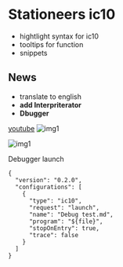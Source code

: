 # Stationeers ic10

- hightlight syntax for ic10
- tooltips for function
- snippets

## News

- translate to english
- **add Interpriterator**
- **Dbugger**

[youtube](https://youtu.be/KAYrX01RgmA)
![img1](https://i.imgur.com/F1sGrVy.gif)



![img1](https://i.imgur.com/phOgb3n.jpeg)

Debugger launch

```json5
{
  "version": "0.2.0",
  "configurations": [
    {
      "type": "ic10",
      "request": "launch",
      "name": "Debug test.md",
      "program": "${file}",
      "stopOnEntry": true,
      "trace": false
    }
  ]
}

```
